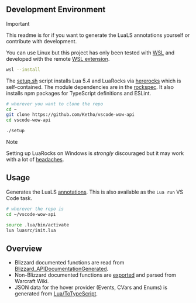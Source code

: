 ## Development Environment
> [!IMPORTANT]  
> This readme is for if you want to generate the LuaLS annotations yourself or contribute with development.

You can use Linux but this project has only been tested with [WSL](https://code.visualstudio.com/docs/remote/wsl) and developed with the remote [WSL extension](https://marketplace.visualstudio.com/items?itemName=ms-vscode-remote.remote-wsl).
```sh
wsl --install
```

The [setup.sh](setup.sh) script installs Lua 5.4 and LuaRocks via [hererocks](https://github.com/luarocks/hererocks) which is self-contained. The module dependencies are in the [rockspec](https://github.com/Ketho/vscode-wow-api/blob/master/vscode-wow-api-scm-0.rockspec). It also installs npm packages for TypeScript definitions and ESLint.
```sh
# wherever you want to clone the repo
cd ~
git clone https://github.com/Ketho/vscode-wow-api
cd vscode-wow-api

./setup
```

> [!NOTE]  
> Setting up LuaRocks on Windows is *strongly* discouraged but it may work with a lot of [headaches](https://ketho.github.io/2024/07/04/luarocks-on-windows/).

## Usage
Generates the LuaLS [annotations](Annotations). This is also available as the `Lua run` VS Code task.
```sh
# wherever the repo is
cd ~/vscode-wow-api

source .lua/bin/activate
lua luasrc/init.lua
```

## Overview
* Blizzard documented functions are read from [Blizzard_APIDocumentationGenerated](https://github.com/Gethe/wow-ui-source/tree/live/Interface/AddOns/Blizzard_APIDocumentationGenerated).
* Non-Blizzard documented functions are [exported](https://warcraft.wiki.gg/wiki/Special:Export) and parsed from Warcraft Wiki.
* JSON data for the hover provider (Events, CVars and Enums) is generated from [Lua/ToTypeScript](luasrc/ToTypeScript).
